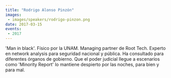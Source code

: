 ```yaml
---
title: "Rodrigo Alonso Pinzón"
images:
 - images/speakers/rodrigo-pinzon.png
date: 2017-03-15
events:
 - 2017
---
```


'Man in black'. Físico por la UNAM. Managing partner de Root Tech. Experto en network analysis para seguridad nacional y pública. Ha consultado para diferentes órganos de gobierno. Que el poder judicial llegue a escenarios como 'Minority Report' lo mantiene despierto por las noches, para bien y para mal.